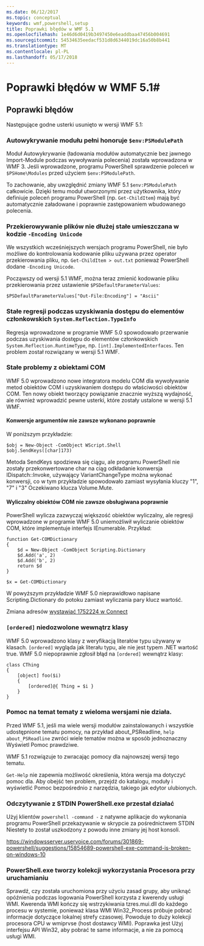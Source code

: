```yaml
---
ms.date: 06/12/2017
ms.topic: conceptual
keywords: wmf,powershell,setup
title: Poprawki błędów w WMF 5.1
ms.openlocfilehash: 1e46d6d0419b3497450e6eaddbaa47456b004691
ms.sourcegitcommit: 54534635eedacf531d8d6344019dc16a50b8b441
ms.translationtype: MT
ms.contentlocale: pl-PL
ms.lasthandoff: 05/17/2018
---
```

# <a name="bug-fixes-in-wmf-51"></a>Poprawki błędów w WMF 5.1#

## <a name="bug-fixes"></a>Poprawki błędów ##

Następujące godne usterki usunięto w wersji WMF 5.1:

### <a name="module-auto-discovery-fully-honors-envpsmodulepath"></a>Autowykrywanie modułu pełni honoruje `$env:PSModulePath` ###

Moduł Autowykrywanie (ładowania modułów automatycznie bez jawnego Import-Module podczas wywoływania polecenia) została wprowadzona w WMF 3.
Jeśli wprowadzone, programu PowerShell sprawdzenie poleceń w `$PSHome\Modules` przed użyciem `$env:PSModulePath`.

To zachowanie, aby uwzględnić zmiany WMF 5.1 `$env:PSModulePath` całkowicie.
Dzięki temu moduł utworzonymi przez użytkownika, który definiuje poleceń programu PowerShell (np. `Get-ChildItem`) mają być automatycznie załadowane i poprawnie zastępowaniem wbudowanego polecenia.

### <a name="file-redirection-no-longer-hard-codes--encoding-unicode"></a>Przekierowywanie plików nie dłużej stałe umieszczana w kodzie `-Encoding Unicode` ###

We wszystkich wcześniejszych wersjach programu PowerShell, nie było możliwe do kontrolowania kodowanie pliku używana przez operator przekierowania pliku, np. `Get-ChildItem > out.txt` ponieważ PowerShell dodane `-Encoding Unicode`.

Począwszy od wersji 5.1 WMF, można teraz zmienić kodowanie pliku przekierowania przez ustawienie `$PSDefaultParameterValues`:

```
$PSDefaultParameterValues["Out-File:Encoding"] = "Ascii"
```

### <a name="fixed-a-regression-in-accessing-members-of-systemreflectiontypeinfo"></a>Stałe regresji podczas uzyskiwania dostępu do elementów członkowskich `System.Reflection.TypeInfo` ###

Regresja wprowadzone w programie WMF 5.0 spowodowało przerwanie podczas uzyskiwania dostępu do elementów członkowskich `System.Reflection.RuntimeType`, np. `[int].ImplementedInterfaces`.
Ten problem został rozwiązany w wersji 5.1 WMF.


### <a name="fixed-some-issues-with-com-objects"></a>Stałe problemy z obiektami COM ###

WMF 5.0 wprowadzono nowe integratora modelu COM dla wywoływanie metod obiektów COM i uzyskiwaniem dostępu do właściwości obiektów COM.
Ten nowy obiekt tworzący powiązanie znacznie wyższą wydajność, ale również wprowadzić pewne usterki, które zostały ustalone w wersji 5.1 WMF.

#### <a name="argument-conversions-were-not-always-performed-correctly"></a>Konwersje argumentów nie zawsze wykonano poprawnie ####

W poniższym przykładzie:

```
$obj = New-Object -ComObject WScript.Shell
$obj.SendKeys([char]173)
```

Metoda SendKeys spodziewa się ciągu, ale programu PowerShell nie zostały przekonwertowane char na ciąg odkładanie konwersja IDispatch::Invoke, używający VariantChangeType można wykonać konwersji, co w tym przykładzie spowodowało zamiast wysyłania kluczy "1", "7" i "3" Oczekiwano klucza Volume.Mute.

#### <a name="enumerable-com-objects-not-always-handled-correctly"></a>Wyliczalny obiektów COM nie zawsze obsługiwana poprawnie ####

PowerShell wylicza zazwyczaj większość obiektów wyliczalny, ale regresji wprowadzone w programie WMF 5.0 uniemożliwił wyliczanie obiektów COM, które implementuje interfejs IEnumerable.  Przykład:

```
function Get-COMDictionary
{
    $d = New-Object -ComObject Scripting.Dictionary
    $d.Add('a', 2)
    $d.Add('b', 2)
    return $d
}

$x = Get-COMDictionary
```

W powyższym przykładzie WMF 5.0 nieprawidłowo napisane Scripting.Dictionary do potoku zamiast wyliczania pary klucz wartość.

Zmiana adresów [wystawiać 1752224 w Connect](https://connect.microsoft.com/PowerShell/feedback/details/1752224)

### <a name="ordered-was-not-allowed-inside-classes"></a>`[ordered]` niedozwolone wewnątrz klasy ###

WMF 5.0 wprowadzono klasy z weryfikacją literałów typu używany w klasach.
`[ordered]` wygląda jak literału typu, ale nie jest typem .NET wartość true.
WMF 5.0 niepoprawnie zgłosił błąd na `[ordered]` wewnątrz klasy:

```
class CThing
{
    [object] foo($i)
    {
        [ordered]@{ Thing = $i }
    }
}
```


### <a name="help-on-about-topics-with-multiple-versions-does-not-work"></a>Pomoc na temat tematy z wieloma wersjami nie działa. ###

Przed WMF 5.1, jeśli ma wiele wersji modułów zainstalowanych i wszystkie udostępnione tematu pomocy, na przykład about_PSReadline, `help about_PSReadline` zwróci wiele tematów można w sposób jednoznaczny Wyświetl Pomoc prawdziwe.

WMF 5.1 rozwiązuje to zwracając pomocy dla najnowszej wersji tego tematu.

`Get-Help` nie zapewnia możliwość określenia, która wersja ma dotyczyć pomoc dla.
Aby obejść ten problem, przejdź do katalogu, moduły i wyświetlić Pomoc bezpośrednio z narzędzia, takiego jak edytor ulubionych.

### <a name="powershellexe-reading-from-stdin-stopped-working"></a>Odczytywanie z STDIN PowerShell.exe przestał działać

Użyj klientów `powershell -command -` z natywne aplikacje do wykonania programu PowerShell przekazywanie w skrypcie za pośrednictwem STDIN Niestety to został uszkodzony z powodu inne zmiany jej host konsoli.

https://windowsserver.uservoice.com/forums/301869-powershell/suggestions/15854689-powershell-exe-command-is-broken-on-windows-10

### <a name="powershellexe-creates-spike-in-cpu-usage-on-startup"></a>PowerShell.exe tworzy kolekcji wykorzystania Procesora przy uruchamianiu

Sprawdź, czy została uruchomiona przy użyciu zasad grupy, aby uniknąć opóźnienia podczas logowania PowerShell korzysta z kwerendy usługi WMI.
Kwerenda WMI kończy się wstrzykiwania tzres.mui.dll do każdego procesu w systemie, ponieważ klasa WMI Win32_Process próbuje pobrać informacje dotyczące lokalnej strefy czasowej.
Powoduje to duży kolekcji procesora CPU w wmiprvse (host dostawcy WMI).
Poprawka jest Użyj interfejsu API Win32, aby pobrać te same informacje, a nie za pomocą usługi WMI.
